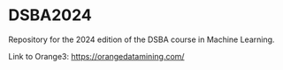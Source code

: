 # DSBA2024

Repository for the 2024 edition of the DSBA course in Machine Learning.

Link to Orange3: https://orangedatamining.com/
